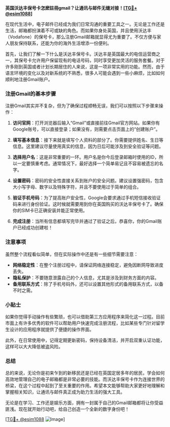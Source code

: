 **英国沃达丰保号卡怎麽註冊gmail？让通讯与邮件无缝对接！[[TG💪+ @esim1088](https://t.me/s/esim1088)]**

在现代生活中，电子邮件已经成为我们日常沟通的重要工具之一。无论是工作还是生活，邮箱都扮演着不可或缺的角色。而如果你身处英国，并且使用沃达丰（Vodafone）的保号卡，那么注册Gmail邮箱就显得尤为重要了。不仅方便与家人朋友保持联系，还能为你的海外生活增添一份便利。

首先，让我们了解一下什么是沃达丰保号卡。沃达丰是英国最大的电信运营商之一，其保号卡允许用户保留现有的电话号码，同时享受更加灵活的服务套餐。对于许多刚到英国或者计划长期居住的人来说，这是一项非常实用的功能。然而，由于语言环境的变化以及对新系统的不熟悉，很多人可能会遇到一些小麻烦，比如如何顺利地注册Gmail账户。

### 注册Gmail的基本步骤

注册Gmail其实并不复杂，但为了确保过程顺畅无误，我们可以按照以下步骤来操作：

1. **访问官网**：打开浏览器后输入“Gmail”或直接前往Gmail官方网站。如果你有Google账号，可以直接登录；如果没有，则需要点击页面上的“创建账户”。

2. **填写基本信息**：接下来就是填写个人资料的部分了。你需要提供姓名、生日等信息。这里建议尽量使用真实的信息，因为日后可能涉及到安全验证等问题。

3. **选择用户名**：这是非常重要的一环。用户名是你今后登录邮箱时使用的ID，所以一定要慎重考虑。通常情况下，最好选择一个简单易记且不容易被遗忘的名字。

4. **设置密码**：密码的安全性直接关系到账户的安全问题。建议设置强密码，包含大小写字母、数字以及特殊字符，并且不要使用过于简单的组合。

5. **验证手机号码**：为了提高账户安全性，Google会要求通过手机短信接收验证码来进行身份验证。这时候就需要用到你在英国购买的沃达丰保号卡了。确保你的SIM卡已正确安装并能正常使用。

6. **完成注册**：当所有信息都填写完毕并通过了验证之后，恭喜你，你的Gmail账户已经成功创建啦！

### 注意事项

虽然整个流程看似简单，但在实际操作中还是有一些细节需要注意：

- **网络稳定性**：在整个注册过程中，请保证网络连接稳定，避免因断网导致进度丢失。
- **隐私保护**：不要随意泄露自己的个人信息，尤其是涉及到财务方面的内容。
- **备用联系方式**：除了手机号码外，还可以设置其他形式的备用联系方式，以备不时之需。

### 小贴士

如果你觉得手动操作有些繁琐，也可以借助第三方应用程序来简化这一过程。目前市面上有许多优秀的软件可以帮助用户快速完成注册流程，比如某些专门针对留学生设计的应用程序就提供了便捷的操作界面。

此外，在日常使用中，记得定期更新密码，保持设备清洁，并开启双重认证功能，这样可以大大降低被盗风险。

### 总结

总的来说，无论你是初来乍到的新移民还是已经在英国定居多年的居民，学会如何高效地管理自己的电子邮箱都是非常必要的技能。而沃达丰保号卡作为连接世界的桥梁，在这个过程中起到了至关重要的作用。希望本文能够帮助大家更好地理解和掌握相关知识，让通讯与邮件真正成为助力生活的强大工具。

无论是在学习、工作还是娱乐方面，拥有一封属于自己的Gmail邮箱都将让你受益匪浅。现在就开始行动吧，给自己创造一个全新的数字身份吧！

[[TG💪+ @esim1088](https://t.me/s/esim1088) ![Image](https://i.postimg.cc/4NQfJmqS/Snipaste-2025-05-13-00-14-12.png)]
